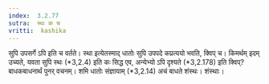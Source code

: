 ```yaml
---
index:  3.2.77
sutra:  स्थः क च
vritti:  kashika 
---
```


सुपि उपसर्गे ऽपि इति च वर्तते। स्था इत्येतस्माद् धातोः सुपि उपपदे कप्रत्ययो भवति, क्विप् च। किमर्थम् इदम् उच्यते, यवता सुपि स्थः (*3,2.4) इति कः सिद्ध एव, अन्येभ्यो ऽपि दृश्यते (*3,2.178) इति क्विप्? बाधकबाधनार्थं पुनर् वचनम्। शमि धातोः संज्ञायाम् (*3,2.14) अचं बाधते शंस्थः। शंस्थाः।

